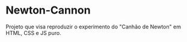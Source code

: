 # Newton-Cannon
Projeto que visa reproduzir o experimento do "Canhão de Newton" em HTML, CSS e JS puro.
